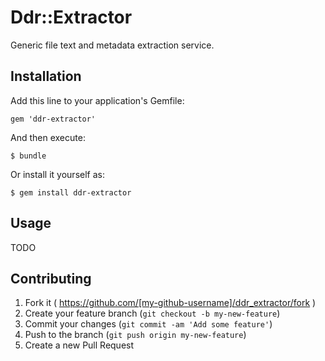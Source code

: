 # Ddr::Extractor

Generic file text and metadata extraction service.

## Installation

Add this line to your application's Gemfile:

    gem 'ddr-extractor'

And then execute:

    $ bundle

Or install it yourself as:

    $ gem install ddr-extractor

## Usage

TODO

## Contributing

1. Fork it ( https://github.com/[my-github-username]/ddr_extractor/fork )
2. Create your feature branch (`git checkout -b my-new-feature`)
3. Commit your changes (`git commit -am 'Add some feature'`)
4. Push to the branch (`git push origin my-new-feature`)
5. Create a new Pull Request
